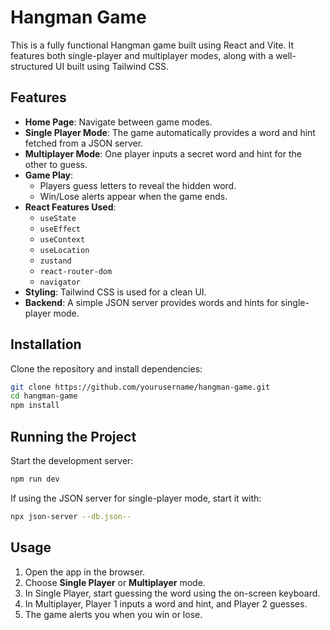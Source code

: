 # Hangman Game

This is a fully functional Hangman game built using React and Vite. It features both single-player and multiplayer modes, along with a well-structured UI built using Tailwind CSS.

## Features

- **Home Page**: Navigate between game modes.
- **Single Player Mode**: The game automatically provides a word and hint fetched from a JSON server.
- **Multiplayer Mode**: One player inputs a secret word and hint for the other to guess.
- **Game Play**:
  - Players guess letters to reveal the hidden word.
  - Win/Lose alerts appear when the game ends.
- **React Features Used**:
  - `useState`
  - `useEffect`
  - `useContext`
  - `useLocation`
  - `zustand`
  - `react-router-dom`
  - `navigator`
- **Styling**: Tailwind CSS is used for a clean UI.
- **Backend**: A simple JSON server provides words and hints for single-player mode.

## Installation

Clone the repository and install dependencies:

```sh
git clone https://github.com/yourusername/hangman-game.git
cd hangman-game
npm install
```

## Running the Project

Start the development server:

```sh
npm run dev
```

If using the JSON server for single-player mode, start it with:

```sh
npx json-server --db.json--
```

## Usage

1. Open the app in the browser.
2. Choose **Single Player** or **Multiplayer** mode.
3. In Single Player, start guessing the word using the on-screen keyboard.
4. In Multiplayer, Player 1 inputs a word and hint, and Player 2 guesses.
5. The game alerts you when you win or lose.
